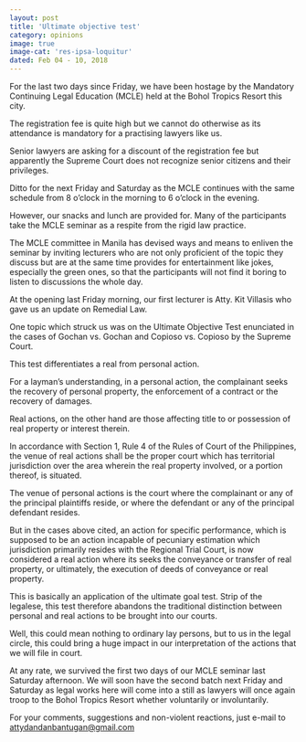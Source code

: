 ```yaml
---
layout: post
title: 'Ultimate objective test'
category: opinions
image: true
image-cat: 'res-ipsa-loquitur'
dated: Feb 04 - 10, 2018
---
```


For the last two days since Friday, we have been hostage by the Mandatory Continuing Legal Education (MCLE) held at the Bohol Tropics Resort this city.

The registration fee is quite high but we cannot do otherwise as its attendance is mandatory for a practising lawyers like us.

Senior lawyers are asking for a discount of the registration fee but apparently the Supreme Court does not recognize senior citizens and their privileges.

Ditto for the next Friday and Saturday as the MCLE continues with the same schedule from 8 o’clock in the morning to 6 o’clock in the evening.

However, our snacks and lunch are provided for. Many of the participants take the MCLE seminar as a respite from the rigid law practice.

The MCLE committee in Manila has devised ways and means to enliven the seminar by inviting lecturers who are not only proficient of the topic they discuss but are at the same time provides for entertainment like jokes, especially the green ones, so that the participants will not find it boring to listen to discussions the whole day.

At the opening last Friday morning, our first lecturer is Atty. Kit Villasis who gave us an update on Remedial Law.

One topic which struck us was on the Ultimate Objective Test enunciated in the cases of Gochan vs. Gochan and Copioso vs. Copioso by the Supreme Court.

This test differentiates a real from personal action. 

For a layman’s understanding, in a personal action, the complainant seeks the recovery of personal property, the enforcement of a contract or the recovery of damages.

Real actions, on the other hand are those affecting title to or possession of real property or interest therein.

In accordance with Section 1, Rule 4 of the Rules of Court of the Philippines, the venue of real actions shall be the proper court which has territorial jurisdiction over the area wherein the real property involved, or a portion thereof, is situated.

The venue of personal actions is the court where the complainant or any of the principal plaintiffs reside, or where the defendant or any of the principal defendant resides.

But in the cases above cited, an action for specific performance, which is supposed to be an action incapable of pecuniary estimation which jurisdiction primarily resides with the Regional Trial Court, is now considered a real action where its seeks the conveyance or transfer of real property, or ultimately, the execution of deeds of conveyance or real property.

This is basically an application of the ultimate goal test. Strip of the legalese, this test therefore abandons the traditional distinction between personal and real actions to be brought into our courts.

Well, this could mean nothing to ordinary lay persons, but to us in the legal circle, this could bring a huge impact in our interpretation of the actions that we will file in court.

At any rate, we survived the first two days of our MCLE seminar last Saturday afternoon. We will soon have the second batch next Friday and Saturday as legal works here will come into a still as lawyers will once again troop to the Bohol Tropics Resort whether voluntarily or involuntarily.

For your comments, suggestions and non-violent reactions, just e-mail to attydandanbantugan@gmail.com

